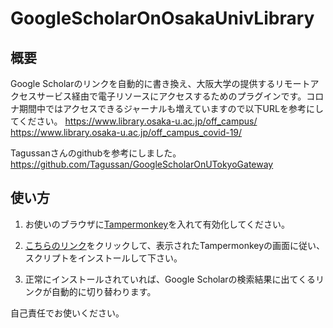 # GoogleScholarOnOsakaUnivLibrary
## 概要
Google Scholarのリンクを自動的に書き換え、大阪大学の提供するリモートアクセスサービス経由で電子リソースにアクセスするためのプラグインです。コロナ期間中ではアクセスできるジャーナルも増えていますので以下URLを参考にしてください。
https://www.library.osaka-u.ac.jp/off_campus/
https://www.library.osaka-u.ac.jp/off_campus_covid-19/


Tagussanさんのgithubを参考にしました。
https://github.com/Tagussan/GoogleScholarOnUTokyoGateway

## 使い方
1. お使いのブラウザに<a href="https://www.tampermonkey.net/" rel="nofollow">Tampermonkey</a>を入れて有効化してください。

2. <a href="https://raw.githubusercontent.com/obameyan/GoogleScholarOnOsakaUnivLibrary/master/remote_osaka_univ.user.js" rel="nofollow">こちらのリンク</a>をクリックして、表示されたTampermonkeyの画面に従い、スクリプトをインストールして下さい。

3. 正常にインストールされていれば、Google Scholarの検索結果に出てくるリンクが自動的に切り替わります。

自己責任でお使いください。